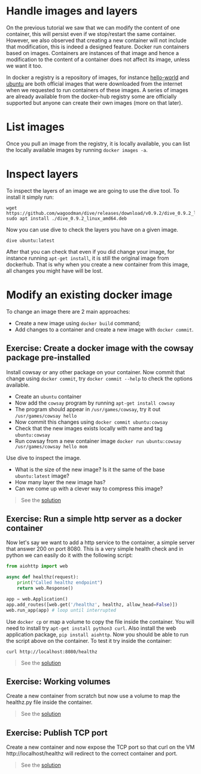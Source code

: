 # Handle images and layers

On the previous tutorial we saw that we can modify the content of one container, this will persist even if we
stop/restart the same container. However, we also observed that creating a new container will not include that
modification, this is indeed a designed feature. Docker run containers based on images. Containers are instances of that
image and hence a modification to the content of a container does not affect its image, unless we want it too.

In docker a registry is a repository of images, for instance [hello-world](https://hub.docker.com/_/hello-world)
and [ubuntu](https://hub.docker.com/_/ubuntu) are both official images that were downloaded from the internet when we
requested to run containers of these images. A series of images are already available from the docker-hub registry
some are officially supported but anyone can create their own images (more on that later).

# List images

Once you pull an image from the registry, it is locally available, you can list the locally available images by
running `docker images -a`.

# Inspect layers

To inspect the layers of an image we are going to use the dive tool. To install it simply run:

```shell
wget https://github.com/wagoodman/dive/releases/download/v0.9.2/dive_0.9.2_linux_amd64.deb
sudo apt install ./dive_0.9.2_linux_amd64.deb
```

Now you can use dive to check the layers you have on a given image.

```shell
dive ubuntu:latest
```

After that you can check that even if you did change your image, for instance running `apt-get install`,
it is still the original image from dockerhub. That is why when you create a new container from this image,
all changes you might have will be lost.


# Modify an existing docker image

To change an image there are 2 main approaches:
- Create a new image using `docker build` command;
- Add changes to a container and create a new image with `docker commit`. 


## **Exercise**: Create a docker image with the cowsay package pre-installed

Install cowsay or any other package on your container. Now commit that change using 
`docker commit`, try `docker commit --help` to check the options available.

- Create an `ubuntu` container
- Now add the `cowsay` program by running `apt-get install cowsay`
- The program should appear in `/usr/games/cowsay`, try it out `/usr/games/cowsay hello`
- Now commit this changes using `docker commit ubuntu:cowsay`
- Check that the new images exists locally with name and tag `ubuntu:cowsay`
- Run cowsay from a new container image `docker run ubuntu:cowsay /usr/games/cowsay hello mom`

Use dive to inspect the image.

- What is the size of the new image? Is it the same of the base `ubuntu:latest` image?
- How many layer the new image has?
- Can we come up with a clever way to compress this image?

> See the [solution](./answer/03-01-cowsay.md)


## **Exercise**: Run a simple http server as a docker container 

Now let's say we want to add a http service to the container, a simple server that answer 200 on port
8080. This is a very simple health check and in python we can easily do it with the following script:

```python
from aiohttp import web

async def healthz(request):
    print("Called healthz endpoint")
    return web.Response()

app = web.Application()
app.add_routes([web.get('/healthz', healthz, allow_head=False)])
web.run_app(app) # loop until interrupted
```

Use `docker cp` or map a volume to copy the file inside the container. You will need to install try 
`apt-get install python3 curl`. Also install the web application package, `pip install aiohttp`. 
Now you should be able to run the script above on the container. To test it try inside the container:

```shell
curl http://localhost:8080/healthz
```

> See the [solution](./answer/03-02-healthz.md)

## **Exercise**: Working volumes

Create a new container from scratch but now use a volume to map the healthz.py file inside the container.

> See the [solution](./answer/03-03-volumes.md)

## **Exercise**: Publish TCP port

Create a new container and now expose the TCP port so that curl on the VM http://localhost/healthz will redirect
to the correct container and port.

> See the [solution](./answer/03-04-port_mapping.md)
